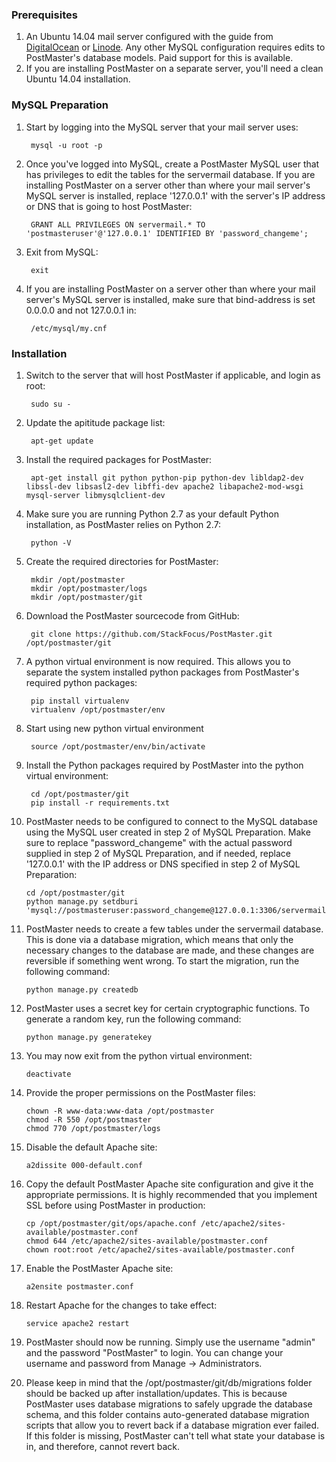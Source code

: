 ### Prerequisites
1. An Ubuntu 14.04 mail server configured with the guide from [DigitalOcean](https://www.digitalocean.com/community/tutorials/how-to-configure-a-mail-server-using-postfix-dovecot-mysql-and-spamassassin) or [Linode](https://www.linode.com/docs/email/postfix/email-with-postfix-dovecot-and-mysql).
Any other MySQL configuration requires edits to PostMaster's database models. Paid support for this is available.
2. If you are installing PostMaster on a separate server, you'll need a clean Ubuntu 14.04 installation.

### MySQL Preparation
1. Start by logging into the MySQL server that your mail server uses:

        mysql -u root -p

2. Once you've logged into MySQL, create a PostMaster MySQL user that has privileges to edit the tables for the servermail database.
If you are installing PostMaster on a server other than where your mail server's MySQL server is installed,
replace '127.0.0.1' with the server's IP address or DNS that is going to host PostMaster:

        GRANT ALL PRIVILEGES ON servermail.* TO 'postmasteruser'@'127.0.0.1' IDENTIFIED BY 'password_changeme';

3. Exit from MySQL:

        exit

4. If you are installing PostMaster on a server other than where your mail server's MySQL server is installed, make sure that
bind-address is set 0.0.0.0 and not 127.0.0.1 in:

        /etc/mysql/my.cnf

### Installation
1. Switch to the server that will host PostMaster if applicable, and login as root:

        sudo su -

2. Update the apititude package list:

        apt-get update

3. Install the required packages for PostMaster:

        apt-get install git python python-pip python-dev libldap2-dev libssl-dev libsasl2-dev libffi-dev apache2 libapache2-mod-wsgi mysql-server libmysqlclient-dev

4. Make sure you are running Python 2.7 as your default Python installation, as PostMaster relies on Python 2.7:

        python -V

5. Create the required directories for PostMaster:

        mkdir /opt/postmaster
        mkdir /opt/postmaster/logs
        mkdir /opt/postmaster/git

6. Download the PostMaster sourcecode from GitHub:

        git clone https://github.com/StackFocus/PostMaster.git /opt/postmaster/git

7. A python virtual environment is now required.
This allows you to separate the system installed python packages from PostMaster's required python packages:

        pip install virtualenv
        virtualenv /opt/postmaster/env

8. Start using new python virtual environment

        source /opt/postmaster/env/bin/activate

9. Install the Python packages required by PostMaster into the python virtual environment:

        cd /opt/postmaster/git
        pip install -r requirements.txt

10. PostMaster needs to be configured to connect to the MySQL database using the MySQL user created in step 2 of MySQL Preparation.
Make sure to replace "password_changeme" with the actual password supplied in step 2 of MySQL Preparation, and if needed,
replace '127.0.0.1' with the IP address or DNS specified in step 2 of MySQL Preparation:

        cd /opt/postmaster/git
        python manage.py setdburi 'mysql://postmasteruser:password_changeme@127.0.0.1:3306/servermail'
 
11. PostMaster needs to create a few tables under the servermail database. This is done via a database migration,
which means that only the necessary changes to the database are made, and these changes are reversible if something went wrong.
To start the migration, run the following command:

        python manage.py createdb

12. PostMaster uses a secret key for certain cryptographic functions. To generate a random key, run the following command:

        python manage.py generatekey

13. You may now exit from the python virtual environment:

        deactivate
        
14. Provide the proper permissions on the PostMaster files:

        chown -R www-data:www-data /opt/postmaster
        chmod -R 550 /opt/postmaster
        chmod 770 /opt/postmaster/logs

15. Disable the default Apache site:

        a2dissite 000-default.conf

16. Copy the default PostMaster Apache site configuration and give it the appropriate permissions.
It is highly recommended that you implement SSL before using PostMaster in production:

        cp /opt/postmaster/git/ops/apache.conf /etc/apache2/sites-available/postmaster.conf
        chmod 644 /etc/apache2/sites-available/postmaster.conf
        chown root:root /etc/apache2/sites-available/postmaster.conf

17. Enable the PostMaster Apache site:

        a2ensite postmaster.conf

18. Restart Apache for the changes to take effect:

        service apache2 restart

19. PostMaster should now be running. Simply use the username "admin" and the password "PostMaster" to login.
You can change your username and password from Manage -> Administrators.

20. Please keep in mind that the /opt/postmaster/git/db/migrations folder should be backed up after installation/updates.
This is because PostMaster uses database migrations to safely upgrade the database schema,
and this folder contains auto-generated database migration scripts that allow you to revert back if a database migration ever failed.
If this folder is missing, PostMaster can't tell what state your database is in, and therefore, cannot revert back.
